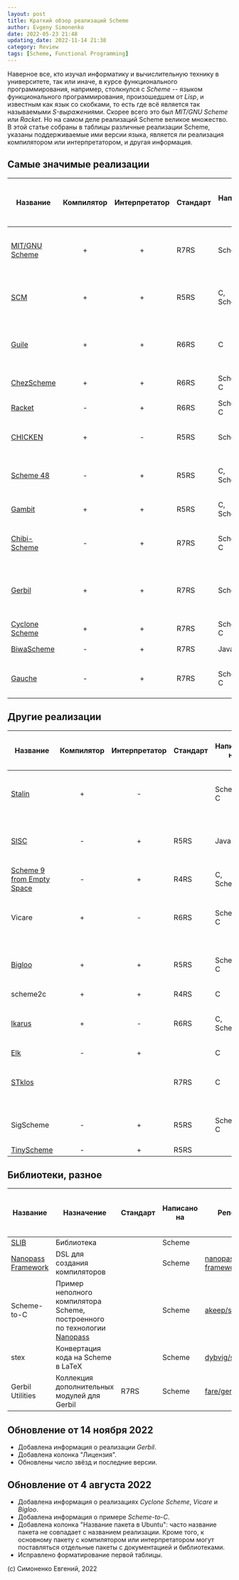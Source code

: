```yaml
---
layout: post
title: Краткий обзор реализаций Scheme
author: Evgeny Simonenko
date: 2022-05-23 21:48
updating_date: 2022-11-14 21:38
category: Review
tags: [Scheme, Functional Programming]
---
```


Наверное все, кто изучал информатику и вычислительную технику в университете, так или иначе,
в курсе функционального программирования, например, столкнулся с _Scheme_ -- языком
функционального программирования, произошедшем от _Lisp_, и известным как язык со скобками,
то есть где всё является так называемыми _S-выражениями_. Скорее всего это был _MIT/GNU Scheme_
или _Racket_. Но на самом деле реализаций Scheme великое множество. В этой статье собраны в
таблицы различные реализации Scheme, указаны поддерживаемые ими версии языка, является ли
реализация компилятором или интерпретатором, и другая информация.

<!-- end-of-lead -->

## Самые значимые реализации

| Название                                                   | Компилятор | Интерпретатор | Стандарт | Написано на | Лицензия                               | Репозиторий                                                       | Число звёзд на GitHub | Последняя версия | Версия в Ubuntu 22.04 LTS | Название пакета в Ubuntu |
|------------------------------------------------------------|:----------:|:-------------:|----------|-------------|----------------------------------------|-------------------------------------------------------------------|:---------------------:|:----------------:|:-------------------------:|--------------------------|
| [MIT/GNU Scheme](https://www.gnu.org/software/mit-scheme/) | +          | +             | R7RS     | Scheme      | GNU General Public License v2.0        |                                                                   |                       | 11.2             | 11.2                      | mit-scheme               |
| [SCM](https://people.csail.mit.edu/jaffer/SCM.html)        | +          | +             | R5RS     | C, Scheme   | GNU General Public License v3.0        |                                                                   |                       | 5f3              | 5f3                       | scm                      |
| [Guile](https://www.gnu.org/software/guile/)               | +          | +             | R6RS     | C           | GNU General Public License v3.0        |                                                                   |                       | 3.0.8            | 3.0.7                     | guile-3.0                |
| [ChezScheme](https://cisco.github.io/ChezScheme/)          | +          | +             | R6RS     | Scheme, C   | Apache License 2.0                     | [cisco/chezscheme](https://github.com/cisco/chezscheme)           | 6492                  | 9.5.8            | 9.5.4                     | chezscheme               |
| [Racket](https://racket-lang.org/)                         | -          | +             | R6RS     | Scheme, C   | MIT License                            | [racket/racket](https://github.com/racket/racket)                 | 4390                  | 8.6              | 8.2                       | racket                   |
| [CHICKEN](https://www.call-cc.org/)                        | +          | -             | R5RS     | Scheme      | BSD License (3-Clause)                 |                                                                   |                       | 5.3.0            | 5.2.0                     | chicken-bin              |
| [Scheme 48](https://s48.org/)                              | -          | +             | R5RS     | C, Scheme   | BSD License (3-Clause)                 |                                                                   |                       | 1.9.2            | 1.9.2                     | scheme48                 |
| [Gambit](https://www.gambitscheme.org/)                    | +          | +             | R5RS     | C, Scheme   | Apache License 2.0                     | [gambit/gambit](https://github.com/gambit/gambit)                 | 1070                  | 4.9.4            | 4.9.3                     | gambc                    |
| [Chibi-Scheme](https://synthcode.com/wiki/chibi-scheme)    | -          | +             | R7RS     | Scheme, C   | BSD License (3-Clause)                 | [ashinn/chibi-scheme](https://github.com/ashinn/chibi-scheme)     | 1005                  | 0.10             | 0.9.1                     | chibi-scheme             |
| [Gerbil](https://cons.io/)                                 | +          | +             | R7RS     | Scheme      | GNU Lesser General Public License v2.1 | [vyzo/gerbil](https://github.com/vyzo/gerbil)                     | 914                   | 0.17             |                           |                          |
| [Cyclone Scheme](https://justinethier.github.io/cyclone/)  | +          | +             | R7RS     | Scheme, C   | MIT License                            | [justinethier/cyclone](https://github.com/justinethier/cyclone)   | 731                   | 0.35.0           |                           |                          |
| [BiwaScheme](https://www.biwascheme.org/)                  | -          | +             | R7RS     | JavaScript  | MIT License                            | [biwascheme/biwascheme](https://github.com/biwascheme/biwascheme) | 688                   | 0.7.5            |                           |                          |
| [Gauche](https://practical-scheme.net/gauche/)             | -          | +             | R7RS     | Scheme, C   | BSD License (3-Clause)                 | [shirok/Gauche](https://github.com/shirok/Gauche)                 | 671                   | 0.9.12           | 0.9.10                    | gauche                   |

## Другие реализации

| Название                                                          | Компилятор | Интерпретатор | Стандарт | Написано на | Лицензия                           | Репозиторий                                                       | Число звёзд на GitHub | Последняя версия | Версия в Ubuntu 22.04 LTS | Название пакета в Ubuntu |
|-------------------------------------------------------------------|:----------:|:-------------:|----------|-------------|------------------------------------|-------------------------------------------------------------------|:---------------------:|:----------------:|:-------------------------:|--------------------------|
| [Stalin](https://engineering.purdue.edu/~qobi/software/)          | +          | -             |          | Scheme, C   | GNU General Public License v2.0    |                                                                   |                       | 0.11             | 0.11                      | stalin                   |
| [SISC](http://www.sisc-scheme.org/)                               | -          | +             | R5RS     | Java        | Mozilla Public License Version 1.1 |                                                                   |                       | 1.16.6           | 1.16.6                    | sisc                     |
| [Scheme 9 from Empty Space](https://www.t3x.org/s9fes/index.html) | -          | +             | R4RS     | C, Scheme   | Public Domain                      |                                                                   |                       | 2018.12.05       | 2018.12.05                | scheme9                  |
| Vicare                                                            | +          | -             | R6RS     | Scheme, C   | GNU General Public License v3.0    | [marcomaggi/vicare](https://github.com/marcomaggi/vicare)         | 189                   | 0.4.1            |                           |                          |
| [Bigloo](https://www-sop.inria.fr/mimosa/fp/Bigloo/index.html)    | +          | +             | R5RS     | Scheme, C   | GNU General Public License v2.0    | [manuel-serrano/bigloo](https://github.com/manuel-serrano/bigloo) | 92                    | 4.4c-4           |                           |                          |
| scheme2c                                                          | +          | +             | R4RS     | C           |                                    | [barak/scheme2c](https://github.com/barak/scheme2c)               | 69                    | 2012.10.14       | 2012.10.14                | scheme2c                 |
| [Ikarus](https://sources.debian.org/data/main/i/ikarus/)          | +          | -             | R6RS     | C, Scheme   | GNU General Public License v3.0    |                                                                   |                       | 0.0.3            | 0.0.3                     | ikarus                   |
| [Elk](http://sam.zoy.org/elk/)                                    | -          | +             |          | C           |                                    |                                                                   |                       | 3.99.8           | 3.99.8                    | elk                      |
| [STklos](https://stklos.net/)                                     |            |               | R7RS     | C           | GNU General Public License v2.0    | [egallesio/STklos](https://github.com/egallesio/STklos)           | 48                    | 1.70             |                           |                          |
| SigScheme                                                         | -          | +             | R5RS     | Scheme, C   | BSD License (3-Clause)             | [uim/sigscheme](https://github.com/uim/sigscheme)                 | 21                    | 0.9.1            | 0.9.1                     | sigscheme                |
| [TinyScheme](http://tinyscheme.sourceforge.net/home.html)         | -          | +             | R5RS     |             |                                    |                                                                   |                       |                  | 1.42                      | tinyscheme               |

## Библиотеки, разное

| Название                                         | Назначение                                                                                        | Стандарт | Написано на | Репозиторий                                                                                 | Число звёзд на GitHub | Последняя версия | Версия в Ubuntu 22.04 LTS | Название пакета в Ubuntu |
|--------------------------------------------------|---------------------------------------------------------------------------------------------------|----------|-------------|---------------------------------------------------------------------------------------------|:---------------------:|:----------------:|:-------------------------:|--------------------------|
| [SLIB](https://people.csail.mit.edu/jaffer/SLIB) | Библиотека                                                                                        |          | Scheme      |                                                                                             |                       | 3b6              | 3b6                       | slib                     |
| [Nanopass Framework](https://nanopass.org/)      | DSL для создания компиляторов                                                                     |          | Scheme      | [nanopass/nanopass-framework-scheme](https://github.com/nanopass/nanopass-framework-scheme) | 417                   | 1.9.2            | 1.9.2                     | r6rs-nanopass-dev        |
| Scheme-to-C                                      | Пример неполного компилятора Scheme, построенного по технологии [Nanopass](https://nanopass.org/) |          | Scheme      | [akeep/scheme-to-c](https://github.com/akeep/scheme-to-c)                                   | 316                   |                  |                           |                          |
| stex                                             | Конвертация кода на Scheme в LaTeX                                                                |          | Scheme      | [dybvig/stex](https://github.com/dybvig/stex)                                               | 82                    | 1.2.2            | 1.2.1                     | stex                     |
| Gerbil Utilities                                 | Коллекция дополнительных модулей для Gerbil                                                       | R7RS     | Scheme      | [fare/gerbil-utils](https://github.com/fare/gerbil-utils)                                   | 38                    | 0.2              |                           |                          |

## Обновление от 14 ноября 2022

* Добавлена информация о реализации _Gerbil_.
* Добавлена колонка "Лицензия".
* Обновлены число звёзд и последние версии.

## Обновление от 4 августа 2022

* Добавлена информация о реализациях _Cyclone Scheme_, _Vicare_ и _Bigloo_.
* Добавлена информация о примере _Scheme-to-C_.
* Добавлена колонка "Название пакета в Ubuntu":
  часто название пакета не совпадает с названием реализации.
  Кроме того, к основному пакету с компилятором или интерпретатором могут поставляться
  отдельные пакеты с документацией и библиотеками.
* Исправлено форматирование первой таблицы.

(c) Симоненко Евгений, 2022
